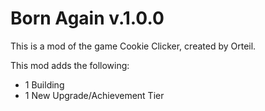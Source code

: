 # Born Again v.1.0.0
This is a mod of the game Cookie Clicker, created by Orteil.

This mod adds the following:
- 1 Building
- 1 New Upgrade/Achievement Tier
